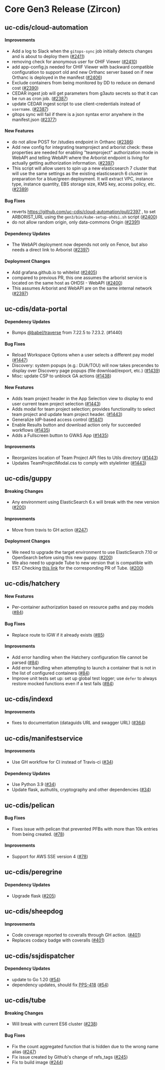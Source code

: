# Core Gen3 Release (Zircon)

## uc-cdis/cloud-automation

#### Improvements
  - Add a log to Slack when the `gitops-sync` job initially detects changes and 
    is about to deploy them ([#2411](https://github.com/uc-cdis/cloud-automation/pull/2411)) 
  - removing check for anonymous user for OHIF Viewer ([#2410](https://github.com/uc-cdis/cloud-automation/pull/2410)) 
  - add app-config.js needed for OHIF Viewer with backward compatible 
    configuration to support old and new Orthanc server based on if new Orthanc 
    is deployed in the manifest ([#2406](https://github.com/uc-cdis/cloud-automation/pull/2406)) 
  - Exclude containers from being monitored by DD to reduce on demand cost 
    ([#2390](https://github.com/uc-cdis/cloud-automation/pull/2390))
  - CEDAR ingest job will get parameters from g3auto secrets so that it can be 
    run as cron job. ([#2387](https://github.com/uc-cdis/cloud-automation/pull/2387)) 
  - update CEDAR ingest script to use client-credentials instead of `username`. 
    ([#2387](https://github.com/uc-cdis/cloud-automation/pull/2387))
  - gitops sync will fail if there is a json syntax error anywhere in the 
    manifest.json ([#2377](https://github.com/uc-cdis/cloud-automation/pull/2377)) 

#### New Features
  - do not allow POST for /studies endpoint in Orthanc ([#2386](https://github.com/uc-cdis/cloud-automation/pull/2386)) 
  - Add new config for integrating teamproject and arborist check: these 
    properties are needed for enabling "teamproject" authorization mode in 
    WebAPI and telling WebAPI where the Arborist endpoint is living for 
    actually getting authorization information. ([#2397](https://github.com/uc-cdis/cloud-automation/pull/2397)) 
  - This script will allow users to spin up a new elasticsearch 7 cluster that 
    will use the same settings as the existing elasticsearch 6 cluster in 
    preparation for a blue/green deployment. It will extract VPC, instance 
    type, instance quantity, EBS storage size, KMS key, access policy, etc. 
    ([#2389](https://github.com/uc-cdis/cloud-automation/pull/2389))

#### Bug Fixes
  - reverts https://github.com/uc-cdis/cloud-automation/pull/2397 , to set 
    ARBORIST_URL using the `gen3/bin/kube-setup-ohdsi.sh` script ([#2400](https://github.com/uc-cdis/cloud-automation/pull/2400)) 
  - do not allow random origin, only data-commons Origin ([#2391](https://github.com/uc-cdis/cloud-automation/pull/2391)) 

#### Dependency Updates
  - The WebAPI deployment now depends not only on Fence, but also needs a 
    direct link to Arborist ([#2397](https://github.com/uc-cdis/cloud-automation/pull/2397)) 

#### Deployment Changes
  - Add grafana.github.io to whitelist ([#2405](https://github.com/uc-cdis/cloud-automation/pull/2405)) 
  - compared to previous PR, this one assumes the arborist service is located 
    on the same host as OHDSI - WebAPI ([#2400](https://github.com/uc-cdis/cloud-automation/pull/2400)) 
  - This assumes Arborist and WebAPI are on the same internal network ([#2397](https://github.com/uc-cdis/cloud-automation/pull/2397)) 

## uc-cdis/data-portal

#### Dependency Updates
  - Bumps 
    [@babel/traverse](https://github.com/babel/babel/tree/HEAD/packages/babel-traverse)
    from 7.22.5 to 7.23.2. (#1440)

#### Bug Fixes
  - Reload Workspace Options when a user selects a different pay model ([#1447](https://github.com/uc-cdis/data-portal/pull/1447)) 
  - Discovery: system popups (e.g.: DUA/TOU) will now takes precendes to 
    display over Discovery page popups (file download/export, etc.) ([#1439](https://github.com/uc-cdis/data-portal/pull/1439)) 
  - Misc: update CSP to unblock GA actions ([#1438](https://github.com/uc-cdis/data-portal/pull/1438)) 

#### New Features
  - Adds team project header in the App Selection view to display to end user 
    current team project selection ([#1443](https://github.com/uc-cdis/data-portal/pull/1443)) 
  - Adds modal for team project selection; provides functionality to select 
    team project and update team project header. ([#1443](https://github.com/uc-cdis/data-portal/pull/1443)) 
  - Generalize IdP-based access control ([#1441](https://github.com/uc-cdis/data-portal/pull/1441)) 
  - Enable Results button and download action only for succeeded workflows 
    ([#1435](https://github.com/uc-cdis/data-portal/pull/1435))
  - Adds a Fullscreen button to GWAS App ([#1435](https://github.com/uc-cdis/data-portal/pull/1435)) 

#### Improvements
  - Reorganizes location of Team Project API files to Utils directory ([#1443](https://github.com/uc-cdis/data-portal/pull/1443)) 
  - Updates TeamProjectModal.css to comply with stylelinter ([#1443](https://github.com/uc-cdis/data-portal/pull/1443)) 

## uc-cdis/guppy

#### Breaking Changes
  - Any environment using ElasticSearch 6.x will break with the new version 
    ([#200](https://github.com/uc-cdis/guppy/pull/200))

#### Improvements
  - Move from travis to GH action ([#247](https://github.com/uc-cdis/guppy/pull/247)) 

#### Deployment Changes
  - We need to upgrade the target environment to use ElasticSearch 7.10 or 
    OpenSearch before using this new guppy. ([#200](https://github.com/uc-cdis/guppy/pull/200)) 
  - We also need to upgrade Tube to new version that is compatible with ES7. 
    Checking [this link](https://github.com/uc-cdis/tube/pull/238) for the 
    corresponding PR of Tube. ([#200](https://github.com/uc-cdis/guppy/pull/200)) 

## uc-cdis/hatchery

#### New Features
  - Per-container authorization based on resource paths and pay models ([#84](https://github.com/uc-cdis/hatchery/pull/84)) 

#### Bug Fixes
  - Replace route to IGW if it already exists ([#85](https://github.com/uc-cdis/hatchery/pull/85)) 

#### Improvements
  - Add error handling when the Hatchery configuration file cannot be parsed 
    ([#84](https://github.com/uc-cdis/hatchery/pull/84))
  - Add error handling when attempting to launch a container that is not in the 
    list of configured containers ([#84](https://github.com/uc-cdis/hatchery/pull/84)) 
  - Improve unit tests set up: set up global test logger; use `defer` to always 
    restore mocked functions even if a test fails ([#84](https://github.com/uc-cdis/hatchery/pull/84)) 

## uc-cdis/indexd

#### Improvements
  - fixes to documentation (dataguids URL and swagger URL) ([#364](https://github.com/uc-cdis/indexd/pull/364)) 

## uc-cdis/manifestservice

#### Improvements
  - Use GH workflow for CI instead of Travis-ci ([#34](https://github.com/uc-cdis/manifestservice/pull/34)) 

#### Dependency Updates
  - Use Python 3.9 ([#34](https://github.com/uc-cdis/manifestservice/pull/34))
  - Update flask, authutils, cryptography and other dependencies ([#34](https://github.com/uc-cdis/manifestservice/pull/34)) 

## uc-cdis/pelican

#### Bug Fixes
  - Fixes issue with pelican that prevented PFBs with more than 10k entries 
    from being created. ([#78](https://github.com/uc-cdis/pelican/pull/78))

#### Improvements
  - Support for AWS SSE version 4 ([#78](https://github.com/uc-cdis/pelican/pull/78)) 

## uc-cdis/peregrine

#### Dependency Updates
  - Upgrade flask ([#205](https://github.com/uc-cdis/peregrine/pull/205))

## uc-cdis/sheepdog

#### Improvements
  - Code coverage reported to coveralls through GH action. ([#401](https://github.com/uc-cdis/sheepdog/pull/401)) 
  - Replaces codacy badge with coveralls ([#401](https://github.com/uc-cdis/sheepdog/pull/401)) 

## uc-cdis/ssjdispatcher

#### Dependency Updates
  - update to Go 1.20 ([#54](https://github.com/uc-cdis/ssjdispatcher/pull/54))
  - dependency updates, should fix 
    [PPS-418](https://ctds-planx.atlassian.net/browse/PPS-418) ([#54](https://github.com/uc-cdis/ssjdispatcher/pull/54)) 

## uc-cdis/tube

#### Breaking Changes
  - Will break with current ES6 cluster ([#238](https://github.com/uc-cdis/tube/pull/238)) 

#### Bug Fixes
  - Fix the count aggregated function that is hidden due to the wrong name 
    alias ([#247](https://github.com/uc-cdis/tube/pull/247))
  - Fix issue created by Github's change of refs_tags ([#245](https://github.com/uc-cdis/tube/pull/245)) 
  - Fix to build image ([#244](https://github.com/uc-cdis/tube/pull/244))
